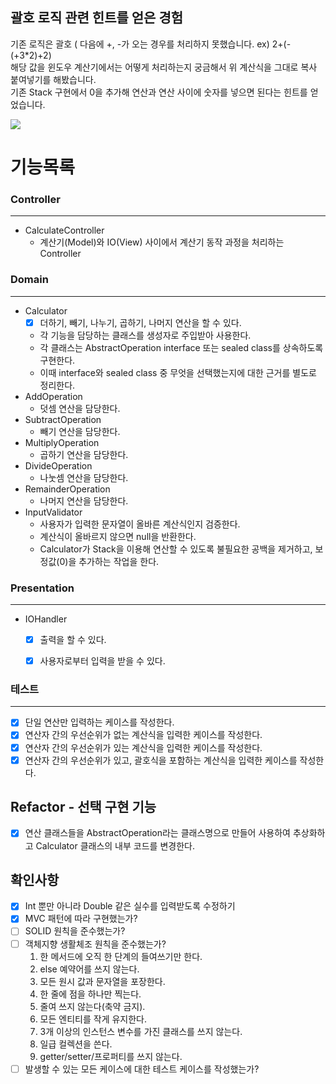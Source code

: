## 괄호 로직 관련 힌트를 얻은 경험

기존 로직은 괄호 ( 다음에 +, -가 오는 경우를 처리하지 못했습니다. ex) 2+(-(+3*2)+2)
</br>해당 값을 윈도우 계산기에서는 어떻게 처리하는지 궁금해서 위 계산식을 그대로 복사 붙여넣기를 해봤습니다.
</br>기존 Stack 구현에서 0을 추가해 연산과 연산 사이에 숫자를 넣으면 된다는 힌트를 얻었습니다.

<image src = "docs/윈도우 계산기.PNG" />


# 기능목록
### Controller

---
- CalculateController
  - 계산기(Model)와 IO(View) 사이에서 계산기 동작 과정을 처리하는 Controller
  
### Domain

___


- Calculator
    - [x] 더하기, 빼기, 나누기, 곱하기, 나머지 연산을 할 수 있다.
    - 각 기능을 담당하는 클래스를 생성자로 주입받아 사용한다.
    - 각 클래스는 AbstractOperation interface 또는 sealed class를 상속하도록 구현한다.
    - 이때 interface와 sealed class 중 무엇을 선택했는지에 대한 근거를 별도로 정리한다.
- AddOperation
    - 덧셈 연산을 담당한다.
- SubtractOperation
    - 빼기 연산을 담당한다.
- MultiplyOperation
    - 곱하기 연산을 담당한다.
- DivideOperation
    - 나눗셈 연산을 담당한다.
- RemainderOperation
    - 나머지 연산을 담당한다.
- InputValidator
    - 사용자가 입력한 문자열이 올바른 계산식인지 검증한다.
    - 계산식이 올바르지 않으면 null을 반환한다.
    - Calculator가 Stack을 이용해 연산할 수 있도록 불필요한 공백을 제거하고, 보정값(0)을 추가하는 작업을 한다.

### Presentation

___
 

- IOHandler
    - [x] 출력을 할 수 있다.
    - [x] 사용자로부터 입력을 받을 수 있다.



### 테스트

___

- [x] 단일 연산만 입력하는 케이스를 작성한다.
- [x] 연산자 간의 우선순위가 없는 계산식을 입력한 케이스를 작성한다.
- [x] 연산자 간의 우선순위가 있는 계산식을 입력한 케이스를 작성한다.
- [x] 연산자 간의 우선순위가 있고, 괄호식을 포함하는 계산식을 입력한 케이스를 작성한다.

## Refactor - 선택 구현 기능

- [x] 연산 클래스들을 AbstractOperation라는 클래스명으로 만들어 사용하여 추상화하고 Calculator 클래스의 내부 코드를 변경한다.

## 확인사항
- [x] Int 뿐만 아니라 Double 같은 실수를 입력받도록 수정하기
- [x] MVC 패턴에 따라 구현했는가?
- [ ] SOLID 원칙을 준수했는가?
- [ ] 객체지향 생활체조 원칙을 준수했는가?
    1. 한 메서드에 오직 한 단계의 들여쓰기만 한다.
    2. else 예약어를 쓰지 않는다.
    3. 모든 원시 값과 문자열을 포장한다.
    4. 한 줄에 점을 하나만 찍는다.
    5. 줄여 쓰지 않는다(축약 금지).
    6. 모든 엔티티를 작게 유지한다.
    7. 3개 이상의 인스턴스 변수를 가진 클래스를 쓰지 않는다.
    8. 일급 컬렉션을 쓴다.
    9. getter/setter/프로퍼티를 쓰지 않는다.
- [ ] 발생할 수 있는 모든 케이스에 대한 테스트 케이스를 작성했는가?